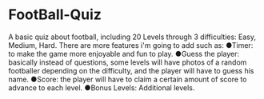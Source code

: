# FootBall-Quiz
A basic quiz about football, including 20 Levels through 3 difficulties: Easy, Medium, Hard. 
There are more features i'm going to add such as: 
	●Timer: to make the game more enjoyable and fun to play. 
	●Guess the player: basically instead of questions, some levels will have photos of a random footballer depending on the difficulty, and the player will have to guess his name.
 	●Score: the player will have to claim a certain amount of score to advance to each level. 
	●Bonus Levels: Additional levels.
